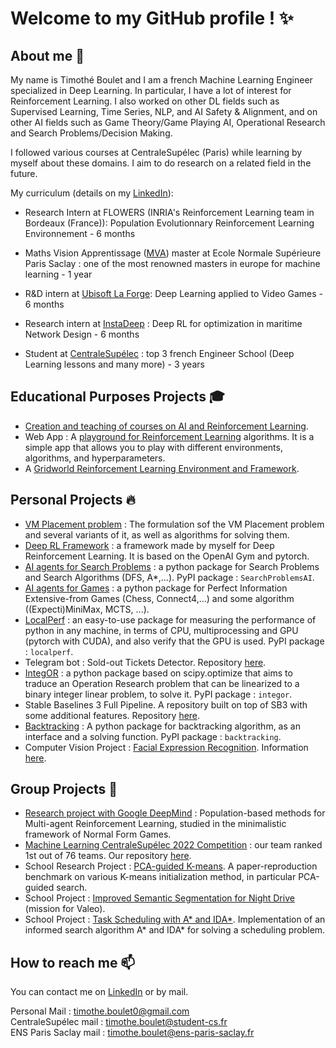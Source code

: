 # Welcome to my GitHub profile ! ✨

## About me 🙂

My name is Timothé Boulet and I am a french Machine Learning Engineer specialized in Deep Learning. In particular, I have a lot of interest for Reinforcement Learning. I also worked on other DL fields such as Supervised Learning, Time Series, NLP, and AI Safety & Alignment, and on other AI fields such as Game Theory/Game Playing AI, Operational Research and Search Problems/Decision Making.

I followed various courses at CentraleSupélec (Paris) while learning by myself about these domains. I aim to do research on a related field in the future.

My curriculum (details on my [LinkedIn](https://www.linkedin.com/in/tboulet)):
- Research Intern at FLOWERS (INRIA's Reinforcement Learning team in Bordeaux (France)): Population Evolutionnary Reinforcement Learning Environnement - 6 months

- Maths Vision Apprentissage ([MVA](https://www.master-mva.com/)) master at Ecole Normale Supérieure Paris Saclay : one of the most renowned masters in europe for machine learning - 1 year

- R&D intern at [Ubisoft La Forge](https://www.ubisoft.com/fr-fr/studio/laforge): Deep Learning applied to Video Games - 6 months

- Research intern at [InstaDeep](https://www.instadeep.com/) : Deep RL for optimization in maritime Network Design - 6 months
  
- Student at [CentraleSupélec](https://www.centralesupelec.fr/) : top 3 french Engineer School (Deep Learning lessons and many more) - 3 years

## Educational Purposes Projects 🎓

- [Creation and teaching of courses on AI and Reinforcement Learning](https://github.com/tboulet/Formation-Reinforcement-Learning).
- Web App : A [playground for Reinforcement Learning](https://share.streamlit.io/tboulet/formation-reinforcement-learning/main/app.py) algorithms. It is a simple app that allows you to play with different environments, algorithms, and hyperparameters.
- A [Gridworld Reinforcement Learning Environment and Framework](https://github.com/tboulet/gridworld_rl).

## Personal Projects 🔥

- [VM Placement problem](https://github.com/tboulet/Operational-Research) : The formulation sof the VM Placement problem and several variants of it, as well as algorithms for solving them.
- [Deep RL Framework](https://github.com/tboulet/Deep-RL-Framework) : a framework made by myself for Deep Reinforcement Learning. It is based on the OpenAI Gym and pytorch.
- [AI agents for Search Problems](https://github.com/tboulet/AI-Agents-for-Search-Problems) : a python package for Search Problems and Search Algorithms (DFS, A*,...). PyPI package : ``SearchProblemsAI``.
- [AI agents for Games](https://github.com/tboulet/AI-Agents-for-Games) : a python package for Perfect Information Extensive-from Games (Chess, Connect4,...) and some algorithm ((Expecti)MiniMax, MCTS, ...).
- [LocalPerf](https://github.com/tboulet/Local-Python-Performance) : an easy-to-use package for measuring the performance of python in any machine, in terms of CPU, multiprocessing and GPU (pytorch with CUDA), and also verify that the GPU is used. PyPI package : ``localperf``.
- Telegram bot : Sold-out Tickets Detector. Repository [here](https://github.com/tboulet/Sold-out-Tickets-Detector).
- [IntegOR](https://github.com/tboulet/IntegOR) : a python package based on scipy.optimize that aims to traduce an Operation Research problem that can be linearized to a binary integer linear problem, to solve it. PyPI package : ``integor``.
- Stable Baselines 3 Full Pipeline. A repository built on top of SB3 with some additional features. Repository [here](https://github.com/tboulet/StableBaselines3FullPipeline).
- [Backtracking](https://github.com/tboulet/backtracking_algorithm) : A python package for backtracking algorithm, as an interface and a solving function. PyPI package : ``backtracking``.
- Computer Vision Project : [Facial Expression Recognition](https://github.com/tboulet/Face-Expression-Recognition). Information [here](https://www.hubia.org/post/facial-expression-recognition-algorithm).

## Group Projects 👯

- [Research project with Google DeepMind](https://github.com/tboulet/Algorithms-for-Normal-Form-Games) : Population-based methods for Multi-agent Reinforcement Learning, studied in the minimalistic framework of Normal Form Games.
- [Machine Learning CentraleSupélec 2022 Competition](https://www.kaggle.com/competitions/centralesypelec-ml2022-course) : our team ranked 1st out of 76 teams. Our repository [here](https://github.com/tboulet/ML-Competition).
- School Research Project : [PCA-guided K-means](https://github.com/tboulet/PCA-guided-K-means). A paper-reproduction benchmark on various K-means initialization method, in particular PCA-guided search.
- School Project : [Improved Semantic Segmentation for Night Drive](https://github.com/tboulet/Improved-Semantic-Segmentation-for-Night-Drive) (mission for Valeo).
- School Project : [Task Scheduling with A* and IDA*](https://github.com/tboulet/task-scheduling). Implementation of an informed search algorithm A* and IDA* for solving a scheduling problem.

## How to reach me 📫

You can contact me on [LinkedIn](https://www.linkedin.com/in/tboulet) or by mail.

Personal Mail : timothe.boulet0@gmail.com <br>
CentraleSupélec mail : timothe.boulet@student-cs.fr <br>
ENS Paris Saclay mail : timothe.boulet@ens-paris-saclay.fr <br>
